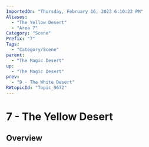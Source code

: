 ```yaml
---
ImportedOn: "Thursday, February 16, 2023 6:10:23 PM"
Aliases:
  - "The Yellow Desert"
  - "Area 7"
Category: "Scene"
Prefix: "7"
Tags:
  - "Category/Scene"
parent:
  - "The Magic Desert"
up:
  - "The Magic Desert"
prev:
  - "9 - The White Desert"
RWtopicId: "Topic_9672"
---
```

# 7 - The Yellow Desert
## Overview
